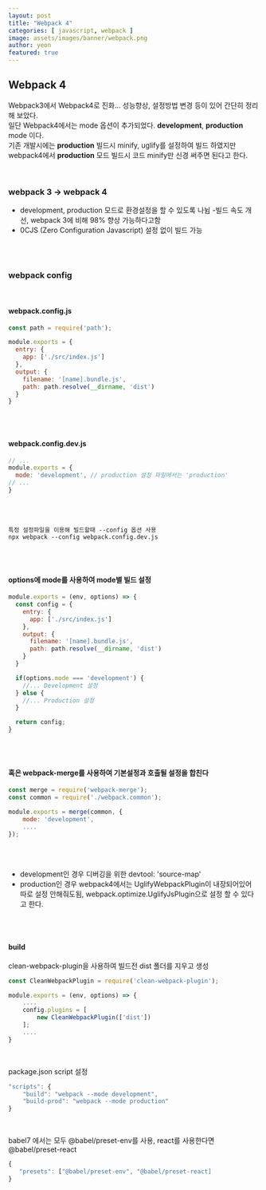 ```yaml
---
layout: post
title: "Webpack 4"
categories: [ javascript, webpack ]
image: assets/images/banner/webpack.png
author: yeon
featured: true
---
```


## Webpack 4

Webpack3에서 Webpack4로 진화... 성능향상, 설정방법 변경 등이 있어 간단히 정리해 보았다. <br>
일단 Webpack4에서는 mode 옵션이 추가되었다. **development**, **production** mode 이다. <br>
기존 개발시에는 **production** 빌드시 minify, uglify를 설정하여 빌드 하였지만 webpack4에서 **production** 모드 빌드시 코드 minify만 신경 써주면 된다고 한다. <br>

<br>

### webpack 3 -> webpack 4

- development, production 모드로 환경설정을 할 수 있도록 나뉨
-빌드 속도 개선, webpack 3에 비해 98% 향상 가능하다고함
- 0CJS (Zero Configuration Javascript) 설정 없이 빌드 가능

<br><br>

### webpack config

<br>

#### webpack.config.js
```javascript
const path = require('path');

module.exports = {
  entry: {
    app: ['./src/index.js']
  },
  output: {
    filename: '[name].bundle.js',
    path: path.resolve(__dirname, 'dist')
  }
}
```

<br><br>

#### webpack.config.dev.js
```javascript
// ...
module.exports = {
  mode: 'development', // production 설정 파일에서는 'production'
// ...
}
```

<br><br>

~~~
특정 설정파일을 이용해 빌드할때 --config 옵션 사용
npx webpack --config webpack.config.dev.js 
~~~

<br><br>

#### options에 mode를 사용하여 mode별 빌드 설정
```javascript
module.exports = (env, options) => {
  const config = {
    entry: {
      app: ['./src/index.js']
    },
    output: {
      filename: '[name].bundle.js',
      path: path.resolve(__dirname, 'dist')
    }
  }

  if(options.mode === 'development') {
    //... Development 설정
  } else {
    //... Production 설정
  }

  return config;
}
```

<br><br>

#### 혹은 webpack-merge를 사용하여 기본설정과 호출될 설정을 합친다
```javascript
const merge = require('webpack-merge');
const common = require('./webpack.common');

module.exports = merge(common, {
    mode: 'development',
    ....
});
```

<br><br>

- development인 경우 디버깅을 위한 devtool: 'source-map'
- production인 경우 webpack4에서는 UglifyWebpackPlugin이 내장되어있어 따로 설정 안해줘도됨, webpack.optimize.UglifyJsPlugin으로 설정 할 수 있다고 한다.

<br><br>

#### build
clean-webpack-plugin을 사용하여 빌드전 dist 폴더를 지우고 생성

```javascript
const CleanWebpackPlugin = require('clean-webpack-plugin');

module.exports = (env, options) => {
    ....
    config.plugins = [
        new CleanWebpackPlugin(['dist'])
    ];
    ....
}
```

<br>

package.json script 설정

```javascript
"scripts": {
    "build": "webpack --mode development",
    "build-prod": "webpack --mode production"
}
```

<br>

babel7 에서는 모두 @babel/preset-env를 사용, react를 사용한다면 @babel/preset-react

```javascript
{
   "presets": ["@babel/preset-env", "@babel/preset-react]
}
```

<br>

<br><br><br>